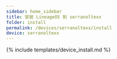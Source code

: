 ```yaml
---
sidebar: home_sidebar
title: 安装 LineageOS 到 serranoltexx
folder: install
permalink: /devices/serranoltexx/install
device: serranoltexx
---
```

{% include templates/device_install.md %}
